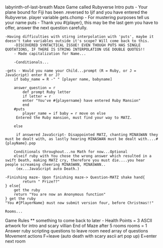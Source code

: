 labyrinth-of-last-breath
Maze Game called Rubyverse
Intro
    puts - Your plane bound for Fiji has been .reversed to Ijif and you have entered the Rubyverse. 
    player variable gets.chomp - For mustering purposes tell us your name
    puts - Thank you #{player}, this may be the last gem you have to offer, answer the next question carefully.

    -Having difficulties with stirng interpolation with 'puts', maybe it doesn't take variables outside it's scope? Will come back to this. 
        -DISCOVERED SYNTACTICAL ISSUE! EVEN THOUGH PUTS HAS SINGLE QUOTATIONS, IF THERE IS STRING INTERPOLATION USE DOUBLE QUOTES!! 
        - Made capitalization for Name...

        -Conditionals...

    -gets - Would you name your Child...prompt (R = Ruby, or J = JavaScript) enter R or J?
        if baby_name = R -" " [player name, babyname]

        answer_question = r
            def prompt Ruby letter
            if letter = r
            enter "You've #{playername} have entered Ruby Mansion"
            end
        #puts 
            player_name = if baby = r move on else 
         Entered the Ruby mansion, must find your way to MATZ.

        else
        
         if answered JavaScript- Disappointed MATZ, chanting MINASWAN they must be dealt with, as lastly hearing MINASWAN must be dealt with....#{playName}.pop

        Conditionals throughout...no Math for now...Optional
        elseif ruby with You chose the wrong answer which resulted in a swift Death, making MATZ cry, therefore you must die....you hear people screaming cheering MINASWAN, MINASWAN..
         (ex...JavaScript auto Death.)

    -Finishing maze- Upon finishing maze-> Question-MATZ shake hand{
            return " Prize??"
    } else{
        get the ruby
        return "You are now an Anonymous function"
    } get the ruby
    "You #{PlayerName} must now submit version four, before Christmas!!"

    Rooms...

Game Rules 
** something to come back to later - Health Points = 3
ASCII artwork for intro and scary villian
End of Maze after 5 rooms
    rooms = 1
Answer ruby scripting questions to leave room
    need array of questions
Movement actions 
    F=leave (auto death with scary ascii art pop up)
    E=enter next room

